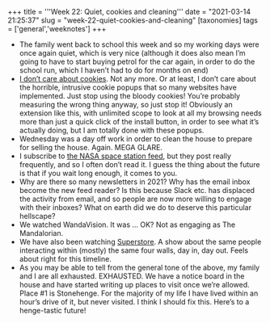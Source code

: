 +++
title = '''Week 22: Quiet, cookies and cleaning'''
date = "2021-03-14 21:25:37"
slug = "week-22-quiet-cookies-and-cleaning"
[taxonomies]
tags = ['general','weeknotes']
+++

  * The family went back to school this week and so my working days were once again quiet, which is very nice (although it does also mean I’m going to have to start buying petrol for the car again, in order to do the school run, which I haven’t had to do for months on end)
  * [I don’t care about cookies][1]. Not any more. Or at least, I don’t care about the horrible, intrusive cookie popups that so many websites have implemented. Just stop using the bloody cookies! You’re probably measuring the wrong thing anyway, so just stop it! Obviously an extension like this, with unlimited scope to look at all my browsing needs more than just a quick click of the install button, in order to see what it’s actually doing, but I am totally done with these popups.
  * Wednesday was a day off work in order to clean the house to prepare for selling the house. Again. MEGA GLARE.
  * I subscribe to [the NASA space station feed][2], but they post really frequently, and so I often don&#8217;t read it. I guess the thing about the future is that if you wait long enough, it comes to you.
  * Why are there so many newsletters in 2021? Why has the email inbox become the new feed reader? Is this because Slack etc. has displaced the activity from email, and so people are now more willing to engage with their inboxes? What on earth did we do to deserve this particular hellscape?
  * We watched WandaVision. It was &#8230; OK? Not as engaging as The Mandalorian.
  * We have also been watching [Superstore][3]. A show about the same people interacting within (mostly) the same four walls, day in, day out. Feels about right for this timeline.
  * As you may be able to tell from the general tone of the above, my family and I are all exhausted. EXHAUSTED. We have a notice board in the house and have started writing up places to visit once we’re allowed. Place #1 is Stonehenge. For the majority of my life I have lived within an hour’s drive of it, but never visited. I think I should fix this. Here’s to a henge-tastic future!

 [1]: https://www.i-dont-care-about-cookies.eu/
 [2]: https://blogs.nasa.gov/spacestation/
 [3]: https://en.m.wikipedia.org/wiki/Superstore_(TV_series)\n